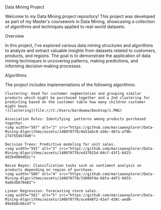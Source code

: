 Data Mining Project

Welcome to my Data Mining project repository! This project was developed as part of my Master's coursework in Data Mining, showcasing a collection of algorithms and techniques applied to real-world datasets.

Overview

In this project, I've explored various data mining structures and algorithms to analyze and extract valuable insights from datasets related to customers, products, and regions. The goal is to demonstrate the application of data mining techniques in uncovering patterns, making predictions, and informing decision-making processes.

Algorithms

The project includes implementations of the following algorithms:

    Clustering: Used for customer segmentation and grouping similar products which might be purchased together and a 2nd clustering for predicting based on the customer table how many children customer might have.
    ![clustering](file:///C:/Users/bordewma/Desktop/1.PNG)

    Association Rules: Identifying  patterns among products purchased together.
    <img width="587" alt="2" src="https://github.com/mariaaexplorer/Data-Mining-Algorithms/assets/148070770/4e51ebc0-a56c-467a-af9b-274755d474d0">

    Decision Trees: Predictive modeling for unit sales. 
    <img width="591" alt="3" src="https://github.com/mariaaexplorer/Data-Mining-Algorithms/assets/148070770/e437025d-04cf-43f1-8423-dd1b4904db2c">

    Naive Bayes: Classification tasks such as sentiment analysis on products depending on region of purchase.
    <img width="589" alt="4" src="https://github.com/mariaaexplorer/Data-Mining-Algorithms/assets/148070770/33608f4a-68fa-4df3-9d33-9ade3bb78e82">

    Linear Regression: Forecasting store sales.
    <img width="581" alt="5" src="https://github.com/mariaaexplorer/Data-Mining-Algorithms/assets/148070770/ace840f2-01e7-438c-aed8-89a5b8c66c47">

